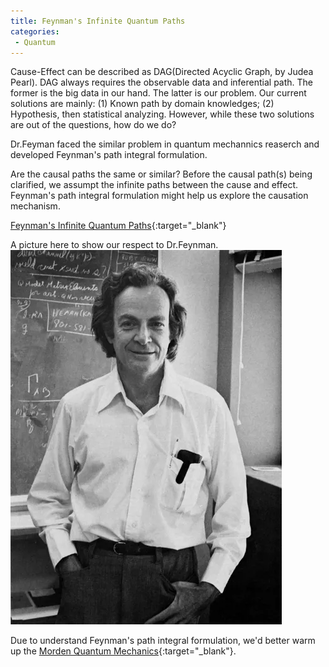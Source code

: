 ```yaml
---
title: Feynman's Infinite Quantum Paths
categories:
 - Quantum
---
```


Cause-Effect can be described as DAG(Directed Acyclic Graph, by Judea Pearl).
DAG always requires the observable data and inferential path. The former is the big data in our hand. The latter is our problem.
Our current solutions are mainly: (1) Known path by domain knowledges; (2) Hypothesis, then statistical analyzing. 
However, while these two solutions are out of the questions, how do we do? 

Dr.Feyman faced the similar problem in quantum mechannics reaserch and developed Feynman's path integral formulation.

<!--more-->

Are the causal paths the same or similar? Before the causal path(s) being clarified, we assumpt the infinite paths between the cause and effect. Feynman's path integral formulation might help us explore the causation mechanism.

[Feynman's Infinite Quantum Paths](https://www.youtube.com/watch?v=vSFRN-ymfgE&t=125s&ab_channel=PBSSpaceTime){:target="_blank"}

A picture here to show our respect to Dr.Feynman. 
![Feynman](/assets/images/Feynman-1.png)

Due to understand Feynman's path integral formulation, we'd better warm up the [Morden Quantum Mechanics](https://www.youtube.com/playlist?list=PLstdOGDXMaWJ3HnIclSo_tt44ly2ulfOq){:target="_blank"}.

